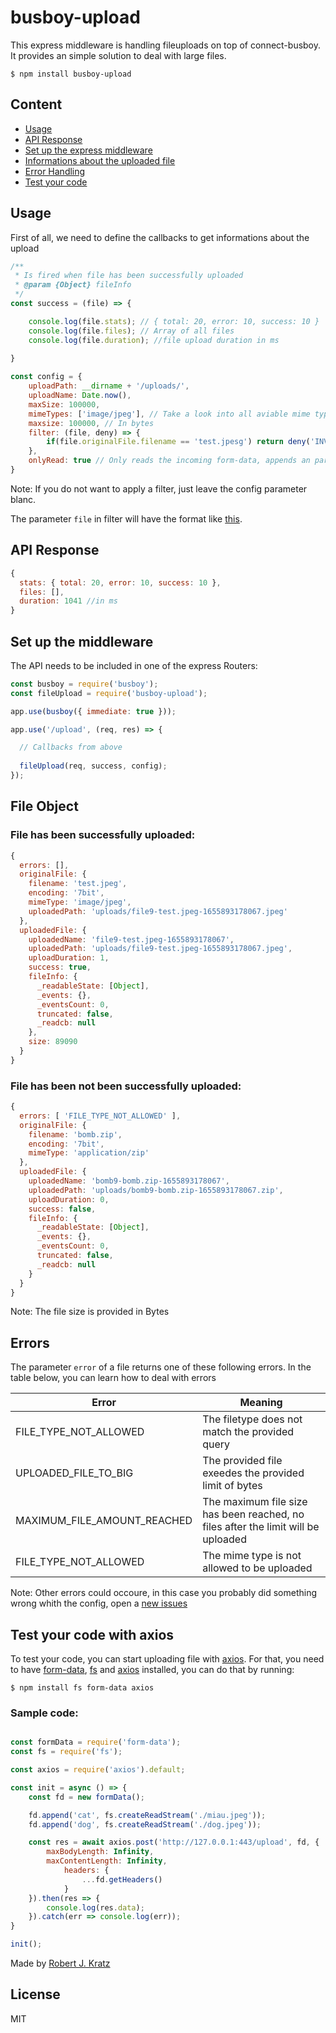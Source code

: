 # busboy-upload
This express middleware is handling fileuploads on top of connect-busboy. It provides an simple solution to deal with large files.

```
$ npm install busboy-upload
```

## Content

 - <a href="#usage">Usage</a>
 - <a href="#api-response">API Response</a>
 - <a href="#set-up-the-middleware">Set up the express middleware</a>
 - <a href="#file-object">Informations about the uploaded file</a>
 - <a href="#errors">Error Handling</a>
 - <a href="#test-your-code-with-axios">Test your code</a>

## Usage

First of all, we need to define the callbacks to get informations about the upload

```js
/**
 * Is fired when file has been successfully uploaded
 * @param {Object} fileInfo 
 */
const success = (file) => {

    console.log(file.stats); // { total: 20, error: 10, success: 10 }
    console.log(file.files); // Array of all files
    console.log(file.duration); //file upload duration in ms
    
}

const config = {
    uploadPath: __dirname + '/uploads/',
    uploadName: Date.now(),
    maxSize: 100000,
    mimeTypes: ['image/jpeg'], // Take a look into all aviable mime types here: https://developer.mozilla.org/en-US/docs/Web/HTTP/Basics_of_HTTP/MIME_types/Common_types
    maxsize: 100000, // In bytes
    filter: (file, deny) => {
        if(file.originalFile.filename == 'test.jpesg') return deny('INVALID_BIT_AMOUNT'); // Method needs to be returned!
    },
    onlyRead: true // Only reads the incoming form-data, appends an parameter chunks to file as a Buffer of the file content
}
```

Note: If you do not want to apply a filter, just leave the config parameter blanc.

The parameter `file` in filter will have the format like <a href="#file-has-been-successfully-uploaded">this</a>.

## API Response

```js
{
  stats: { total: 20, error: 10, success: 10 },
  files: [],
  duration: 1041 //in ms
}
```

## Set up the middleware

The API needs to be included in one of the express Routers:

```js
const busboy = require('busboy');
const fileUpload = require('busboy-upload');

app.use(busboy({ immediate: true }));

app.use('/upload', (req, res) => {

  // Callbacks from above
  
  fileUpload(req, success, config);
});
```

## File Object

### File has been successfully uploaded:

```js
{
  errors: [],
  originalFile: {
    filename: 'test.jpeg',
    encoding: '7bit',
    mimeType: 'image/jpeg',
    uploadedPath: 'uploads/file9-test.jpeg-1655893178067.jpeg'
  },
  uploadedFile: {
    uploadedName: 'file9-test.jpeg-1655893178067',
    uploadedPath: 'uploads/file9-test.jpeg-1655893178067.jpeg',
    uploadDuration: 1,
    success: true,
    fileInfo: {
      _readableState: [Object],
      _events: {},
      _eventsCount: 0,
      truncated: false,
      _readcb: null
    },
    size: 89090
  }
}
```

### File has been not been successfully uploaded:

```js
{
  errors: [ 'FILE_TYPE_NOT_ALLOWED' ],
  originalFile: {
    filename: 'bomb.zip',
    encoding: '7bit',
    mimeType: 'application/zip'
  },
  uploadedFile: {
    uploadedName: 'bomb9-bomb.zip-1655893178067',
    uploadedPath: 'uploads/bomb9-bomb.zip-1655893178067.zip',
    uploadDuration: 0,
    success: false,
    fileInfo: {
      _readableState: [Object],
      _events: {},
      _eventsCount: 0,
      truncated: false,
      _readcb: null
    }
  }
}
```

Note: The file size is provided in Bytes


## Errors
The parameter `error` of a file returns one of these following errors. In the table below, you can learn how to deal with errors

Error | Meaning
--- | ---
FILE_TYPE_NOT_ALLOWED | The filetype does not match the provided query
UPLOADED_FILE_TO_BIG | The provided file exeedes the provided limit of bytes 
MAXIMUM_FILE_AMOUNT_REACHED | The maximum file size has been reached, no files after the limit will be uploaded
FILE_TYPE_NOT_ALLOWED | The mime type is not allowed to be uploaded

Note: Other errors could occoure, in this case you probably did something wrong whith the config, open a <a href="https://github.com/robert-kratz/busboy-upload/issues">new issues</a>

## Test your code with axios

To test your code, you can start uploading file with <a href="https://github.com/axios/axios">axios</a>. For that, you need to have <a href="https://www.npmjs.com/package/form-data">form-data</a>, <a href="https://nodejs.org/api/fs.html">fs</a> and <a href="https://www.npmjs.com/package/axios">axios</a> installed, you can do that by running:

```
$ npm install fs form-data axios
```

### Sample code:

```js

const formData = require('form-data');
const fs = require('fs');

const axios = require('axios').default;

const init = async () => {
    const fd = new formData();

    fd.append('cat', fs.createReadStream('./miau.jpeg'));
    fd.append('dog', fs.createReadStream('./dog.jpeg'));

    const res = await axios.post('http://127.0.0.1:443/upload', fd, {
        maxBodyLength: Infinity,
        maxContentLength: Infinity,
            headers: {
                ...fd.getHeaders()
            }
    }).then(res => {
        console.log(res.data);
    }).catch(err => console.log(err));
}

init();
```

 Made by <a href="https://github.com/robert-kratz">Robert J. Kratz</a>
 
 ## License
 
 MIT